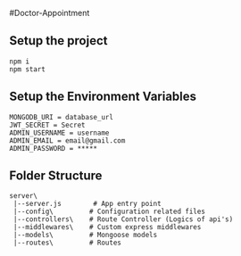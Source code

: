 #Doctor-Appointment

## Setup the project 
```
npm i 
npm start
```

## Setup the Environment Variables

```
MONGODB_URI = database_url
JWT_SECRET = Secret
ADMIN_USERNAME = username
ADMIN_EMAIL = email@gmail.com
ADMIN_PASSWORD = *****
```

## Folder Structure

```
server\
 |--server.js        # App entry point
 |--config\         # Configuration related files
 |--controllers\    # Route Controller (Logics of api's)
 |--middlewares\    # Custom express middlewares
 |--models\         # Mongoose models
 |--routes\         # Routes
```
